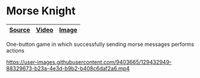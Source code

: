 [morse-knight image]: https://user-images.githubusercontent.com/9403665/129433014-a31b8f0e-c630-4329-82e6-c6cdae6986a2.jpg "Attack menu action being selected"
[morse-knight video]: https://user-images.githubusercontent.com/9403665/129432949-88329673-b23a-4e3d-b9b2-b408c6daf2a6.mp4
[morse-knight source]: https://github.com/RascalTwo/OneButtonMorseKnightPrototype

# Morse Knight

| [Source][morse-knight source] | [Video][morse-knight video] | [Image][morse-knight image] |
| - | - | - |

One-button game in which successfully sending morse messages performs actions

https://user-images.githubusercontent.com/9403665/129432949-88329673-b23a-4e3d-b9b2-b408c6daf2a6.mp4
